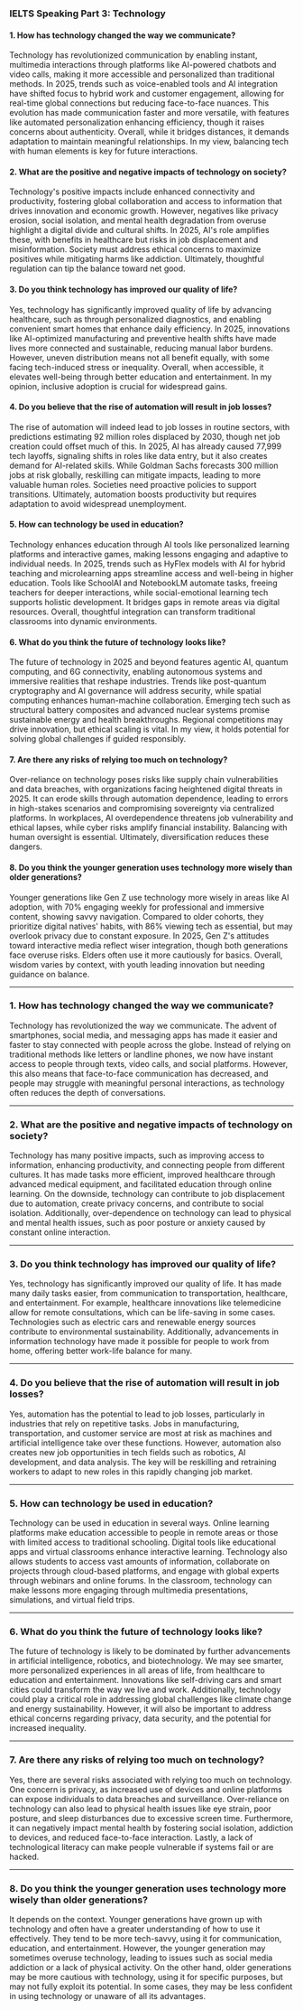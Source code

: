 ### IELTS Speaking Part 3: Technology

#### 1. How has technology changed the way we communicate?
Technology has revolutionized communication by enabling instant, multimedia interactions through platforms like AI-powered chatbots and video calls, making it more accessible and personalized than traditional methods. In 2025, trends such as voice-enabled tools and AI integration have shifted focus to hybrid work and customer engagement, allowing for real-time global connections but reducing face-to-face nuances. This evolution has made communication faster and more versatile, with features like automated personalization enhancing efficiency, though it raises concerns about authenticity. Overall, while it bridges distances, it demands adaptation to maintain meaningful relationships. In my view, balancing tech with human elements is key for future interactions.

#### 2. What are the positive and negative impacts of technology on society?
Technology's positive impacts include enhanced connectivity and productivity, fostering global collaboration and access to information that drives innovation and economic growth. However, negatives like privacy erosion, social isolation, and mental health degradation from overuse highlight a digital divide and cultural shifts. In 2025, AI's role amplifies these, with benefits in healthcare but risks in job displacement and misinformation. Society must address ethical concerns to maximize positives while mitigating harms like addiction. Ultimately, thoughtful regulation can tip the balance toward net good.

#### 3. Do you think technology has improved our quality of life?
Yes, technology has significantly improved quality of life by advancing healthcare, such as through personalized diagnostics, and enabling convenient smart homes that enhance daily efficiency. In 2025, innovations like AI-optimized manufacturing and preventive health shifts have made lives more connected and sustainable, reducing manual labor burdens. However, uneven distribution means not all benefit equally, with some facing tech-induced stress or inequality. Overall, when accessible, it elevates well-being through better education and entertainment. In my opinion, inclusive adoption is crucial for widespread gains.

#### 4. Do you believe that the rise of automation will result in job losses?
The rise of automation will indeed lead to job losses in routine sectors, with predictions estimating 92 million roles displaced by 2030, though net job creation could offset much of this. In 2025, AI has already caused 77,999 tech layoffs, signaling shifts in roles like data entry, but it also creates demand for AI-related skills. While Goldman Sachs forecasts 300 million jobs at risk globally, reskilling can mitigate impacts, leading to more valuable human roles. Societies need proactive policies to support transitions. Ultimately, automation boosts productivity but requires adaptation to avoid widespread unemployment.

#### 5. How can technology be used in education?
Technology enhances education through AI tools like personalized learning platforms and interactive games, making lessons engaging and adaptive to individual needs. In 2025, trends such as HyFlex models with AI for hybrid teaching and microlearning apps streamline access and well-being in higher education. Tools like SchoolAI and NotebookLM automate tasks, freeing teachers for deeper interactions, while social-emotional learning tech supports holistic development. It bridges gaps in remote areas via digital resources. Overall, thoughtful integration can transform traditional classrooms into dynamic environments.

#### 6. What do you think the future of technology looks like?
The future of technology in 2025 and beyond features agentic AI, quantum computing, and 6G connectivity, enabling autonomous systems and immersive realities that reshape industries. Trends like post-quantum cryptography and AI governance will address security, while spatial computing enhances human-machine collaboration. Emerging tech such as structural battery composites and advanced nuclear systems promise sustainable energy and health breakthroughs. Regional competitions may drive innovation, but ethical scaling is vital. In my view, it holds potential for solving global challenges if guided responsibly.

#### 7. Are there any risks of relying too much on technology?
Over-reliance on technology poses risks like supply chain vulnerabilities and data breaches, with organizations facing heightened digital threats in 2025. It can erode skills through automation dependence, leading to errors in high-stakes scenarios and compromising sovereignty via centralized platforms. In workplaces, AI overdependence threatens job vulnerability and ethical lapses, while cyber risks amplify financial instability. Balancing with human oversight is essential. Ultimately, diversification reduces these dangers.

#### 8. Do you think the younger generation uses technology more wisely than older generations?
Younger generations like Gen Z use technology more wisely in areas like AI adoption, with 70% engaging weekly for professional and immersive content, showing savvy navigation. Compared to older cohorts, they prioritize digital natives' habits, with 86% viewing tech as essential, but may overlook privacy due to constant exposure. In 2025, Gen Z's attitudes toward interactive media reflect wiser integration, though both generations face overuse risks. Elders often use it more cautiously for basics. Overall, wisdom varies by context, with youth leading innovation but needing guidance on balance.



---

### **1. How has technology changed the way we communicate?**

Technology has revolutionized the way we communicate. The advent of smartphones, social media, and messaging apps has made it easier and faster to stay connected with people across the globe. Instead of relying on traditional methods like letters or landline phones, we now have instant access to people through texts, video calls, and social platforms. However, this also means that face-to-face communication has decreased, and people may struggle with meaningful personal interactions, as technology often reduces the depth of conversations.

---

### **2. What are the positive and negative impacts of technology on society?**

Technology has many positive impacts, such as improving access to information, enhancing productivity, and connecting people from different cultures. It has made tasks more efficient, improved healthcare through advanced medical equipment, and facilitated education through online learning. On the downside, technology can contribute to job displacement due to automation, create privacy concerns, and contribute to social isolation. Additionally, over-dependence on technology can lead to physical and mental health issues, such as poor posture or anxiety caused by constant online interaction.

---

### **3. Do you think technology has improved our quality of life?**

Yes, technology has significantly improved our quality of life. It has made many daily tasks easier, from communication to transportation, healthcare, and entertainment. For example, healthcare innovations like telemedicine allow for remote consultations, which can be life-saving in some cases. Technologies such as electric cars and renewable energy sources contribute to environmental sustainability. Additionally, advancements in information technology have made it possible for people to work from home, offering better work-life balance for many.

---

### **4. Do you believe that the rise of automation will result in job losses?**

Yes, automation has the potential to lead to job losses, particularly in industries that rely on repetitive tasks. Jobs in manufacturing, transportation, and customer service are most at risk as machines and artificial intelligence take over these functions. However, automation also creates new job opportunities in tech fields such as robotics, AI development, and data analysis. The key will be reskilling and retraining workers to adapt to new roles in this rapidly changing job market.

---

### **5. How can technology be used in education?**

Technology can be used in education in several ways. Online learning platforms make education accessible to people in remote areas or those with limited access to traditional schooling. Digital tools like educational apps and virtual classrooms enhance interactive learning. Technology also allows students to access vast amounts of information, collaborate on projects through cloud-based platforms, and engage with global experts through webinars and online forums. In the classroom, technology can make lessons more engaging through multimedia presentations, simulations, and virtual field trips.

---

### **6. What do you think the future of technology looks like?**

The future of technology is likely to be dominated by further advancements in artificial intelligence, robotics, and biotechnology. We may see smarter, more personalized experiences in all areas of life, from healthcare to education and entertainment. Innovations like self-driving cars and smart cities could transform the way we live and work. Additionally, technology could play a critical role in addressing global challenges like climate change and energy sustainability. However, it will also be important to address ethical concerns regarding privacy, data security, and the potential for increased inequality.

---

### **7. Are there any risks of relying too much on technology?**

Yes, there are several risks associated with relying too much on technology. One concern is privacy, as increased use of devices and online platforms can expose individuals to data breaches and surveillance. Over-reliance on technology can also lead to physical health issues like eye strain, poor posture, and sleep disturbances due to excessive screen time. Furthermore, it can negatively impact mental health by fostering social isolation, addiction to devices, and reduced face-to-face interaction. Lastly, a lack of technological literacy can make people vulnerable if systems fail or are hacked.

---

### **8. Do you think the younger generation uses technology more wisely than older generations?**

It depends on the context. Younger generations have grown up with technology and often have a greater understanding of how to use it effectively. They tend to be more tech-savvy, using it for communication, education, and entertainment. However, the younger generation may sometimes overuse technology, leading to issues such as social media addiction or a lack of physical activity. On the other hand, older generations may be more cautious with technology, using it for specific purposes, but may not fully exploit its potential. In some cases, they may be less confident in using technology or unaware of all its advantages.

